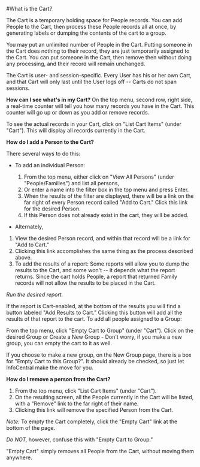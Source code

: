 #What is the Cart?

The Cart is a temporary holding space for People records. You can add People to the Cart, then process these People records all at once, by generating labels or dumping the contents of the cart to a group.

You may put an unlimited number of People in the Cart. Putting someone in the Cart does nothing to their record, they are just temporarily assigned to the Cart. You can put someone in the Cart, then remove then without doing any processing, and their record will remain unchanged.

The Cart is user- and session-specific. Every User has his or her own Cart, and that Cart will only last until the User logs off -- Carts do not span sessions.

**How can I see what's in my Cart?**
On the top menu, second row, right side, a real-time counter will tell you how many records you have in the Cart. This counter will go up or down as you add or remove records.

To see the actual records in your Cart, click on "List Cart Items" (under "Cart"). This will display all records currently in the Cart.

**How do I add a Person to the Cart?**

There several ways to do this:

- To add an individual Person:
     1. From the top menu, either click on "View All Persons" (under "People/Families") and list all persons, 
     2. Or enter a name into the filter box in the top menu and press Enter.
     3. When the results of the filter are displayed, there will be a link on the far right of every Person record called "Add to Cart." Click this link for the desired Person.
     4. If this Person does not already exist in the cart, they will be added.
     
-  Alternately, 
1. View the desired Person record, and within that record will be a link for "Add to Cart." 
2. Clicking this link accomplishes the same thing as the process described above.
3. To add the results of a report: Some reports will allow you to dump the results to the Cart, and some won't -- it depends what the report returns. Since the cart holds People, a report that returned Family records will not allow the results to be placed in the Cart.

*Run the desired report.*

If the report is Cart-enabled, at the bottom of the results you will find a button labeled "Add Results to Cart." Clicking this button will add all the results of that report to the cart.
To add all people assigned to a Group:

From the top menu, click "Empty Cart to Group" (under "Cart").
Click on the desired Group or Create a New Group - Don't worry, if you make a new group, you can empty the cart to it as well.

If you choose to make a new group, on the New Group page, there is a box for "Empty Cart to this Group?". It should already be checked, so just let InfoCentral make the move for you.

**How do I remove a person from the Cart?**

1. From the top menu, click "List Cart Items" (under "Cart").
2. On the resulting screen, all the People currently in the Cart will be listed, with a "Remove" link to the far right of their name. 
3. Clicking this link will remove the specified Person from the Cart.

*Note:* To empty the Cart completely, click the "Empty Cart" link at the bottom of the page. 

*Do NOT,* however, confuse this with "Empty Cart to Group." 

"Empty Cart" simply removes all People from the Cart, without moving them anywhere.

